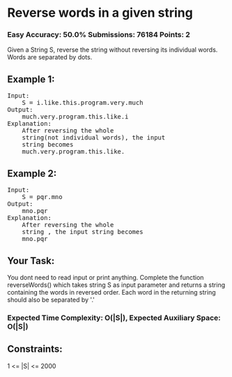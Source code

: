 # Reverse words in a given string 
### Easy Accuracy: 50.0% Submissions: 76184 Points: 2

Given a String S, reverse the string without reversing its individual words. Words are separated by dots.

## Example 1:
<pre>
Input:
	S = i.like.this.program.very.much
Output:
	much.very.program.this.like.i
Explanation:
	After reversing the whole
	string(not individual words), the input
	string becomes
	much.very.program.this.like.
</pre>

## Example 2:
<pre>
Input:
	S = pqr.mno
Output:
	mno.pqr
Explanation:
	After reversing the whole
	string , the input string becomes
	mno.pqr
</pre>

## Your Task:
You dont need to read input or print anything. Complete the function reverseWords() which takes string S as input parameter and returns a string containing the words in reversed order. Each word in the returning string should also be separated by '.' 

### Expected Time Complexity: O(|S|), Expected Auxiliary Space: O(|S|)


## Constraints:
1 <= |S| <= 2000
